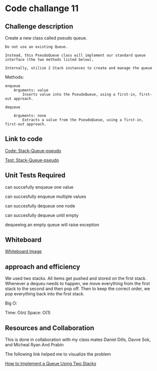 # Code challange 11

## Challenge description

Create a new class called pseudo queue.

    Do not use an existing Queue.

    Instead, this PseudoQueue class will implement our standard queue interface (the two methods listed below),

    Internally, utilize 2 Stack instances to create and manage the queue

Methods:

    enqueue
        Arguments: value
            Inserts value into the PseudoQueue, using a first-in, first-out approach.

    dequeue

        Arguments: none
            Extracts a value from the PseudoQueue, using a first-in, first-out approach.

## Link to code

[Code: Stack-Queue-pseudo](/home/wonde/codefellows/code-401/data-structures-and-algorithms/python/code_challenges/stack_queue_pseudo/stack_queue_pseudo.py)

[Test: Stack-Queue-pseudo](/home/wonde/codefellows/code-401/data-structures-and-algorithms/python/tests/test_stack_queue_pseudo.py)

## Unit Tests Required

can succefully enqueue one value

can succesfully enqueue multiple values

can succesfully dequeue one node

can succesfully dequeue until empty

dequeeing an empty queue will raise exception

## Whiteboard

[Whiteboard Image](/home/wonde/codefellows/code-401/data-structures-and-algorithms/python/code_challenges/images/stack-queue-pseudo.jpg)

## approach and efficiency

We used two stacks. All items get pushed and stored on the first stack. Whenever a dequeu needs to happen, we move everything from the first stack to the second and then pop off. Then to keep the correct order, we pop everything back into the first stack.

Big O:

Time: O(n)
Space: O(1)

## Resources and Collaboration

This is done in collaboration with my class mates Daniel Dills, Davve Sok, and Micheal Ryan And Prabin

The following link helped me to visualize the problem

[How to Implement a Queue Using Two Stacks](https://betterprogramming.pub/how-to-implement-a-queue-using-two-stacks-80772242b88c)
